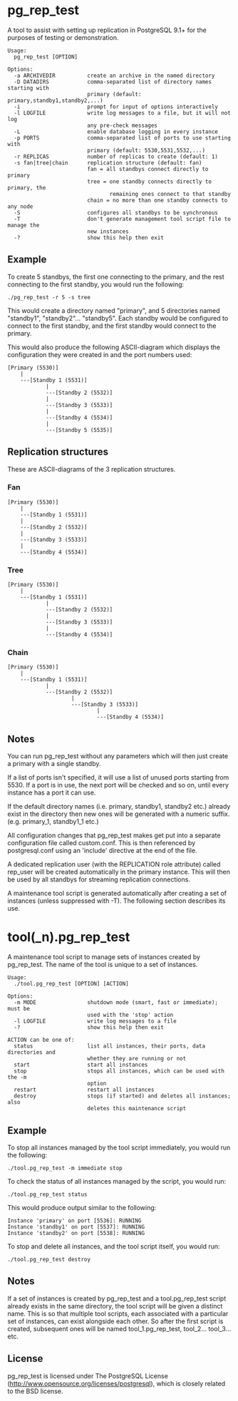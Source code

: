 pg_rep_test
===========

A tool to assist with setting up replication in PostgreSQL 9.1+ for the
purposes of testing or demonstration.

	Usage:
	  pg_rep_test [OPTION]
	
	Options:
	  -a ARCHIVEDIR          create an archive in the named directory
	  -D DATADIRS            comma-separated list of directory names starting with
	                         primary (default: primary,standby1,standby2,...)
	  -i                     prompt for input of options interactively
	  -l LOGFILE             write log messages to a file, but it will not log
	                         any pre-check messages
	  -L                     enable database logging in every instance
	  -p PORTS               comma-separated list of ports to use starting with
	                         primary (default: 5530,5531,5532,...)
	  -r REPLICAS            number of replicas to create (default: 1)
	  -s fan|tree|chain      replication structure (default: fan)
	                         fan = all standbys connect directly to primary
	                         tree = one standby connects directly to primary, the
	                                remaining ones connect to that standby
	                         chain = no more than one standby connects to any node
	  -S                     configures all standbys to be synchronous
	  -T                     don't generate management tool script file to manage the
	                         new instances
	  -?                     show this help then exit


## Example

To create 5 standbys, the first one connecting to the primary, and the rest
connecting to the first standby, you would run the following:

	./pg_rep_test -r 5 -s tree

This would create a directory named "primary", and 5 directories named
"standby1", "standby2"... "standby5".  Each standby would be configured
to connect to the first standby, and the first standby would connect
to the primary.

This would also produce the following ASCII-diagram which displays the
configuration they were created in and the port numbers used:

	[Primary (5530)]
	    |
	    ---[Standby 1 (5531)]
	            |
	            ---[Standby 2 (5532)]
	            |
	            ---[Standby 3 (5533)]
	            |
	            ---[Standby 4 (5534)]
	            |
	            ---[Standby 5 (5535)]


## Replication structures

These are ASCII-diagrams of the 3 replication structures.

### Fan

	[Primary (5530)]
	    |
	    ---[Standby 1 (5531)]
	    |
	    ---[Standby 2 (5532)]
	    |
	    ---[Standby 3 (5533)]
	    |
	    ---[Standby 4 (5534)]

### Tree

	[Primary (5530)]
	    |
	    ---[Standby 1 (5531)]
	            |
	            ---[Standby 2 (5532)]
	            |
	            ---[Standby 3 (5533)]
	            |
        	    ---[Standby 4 (5534)]

### Chain

	[Primary (5530)]
	    |
	    ---[Standby 1 (5531)]
	            |
	            ---[Standby 2 (5532)]
	                    |
	                    ---[Standby 3 (5533)]
	                            |
	                            ---[Standby 4 (5534)]

## Notes

You can run pg_rep_test without any parameters which will then just create a
primary with a single standby.

If a list of ports isn't specified, it will use a list of unused ports
starting from 5530.  If a port is in use, the next port will be checked and so
on, until every instance has a port it can use.

If the default directory names (i.e. primary, standby1, standby2 etc.) already
exist in the directory then new ones will be generated with a numeric suffix.
(e.g. primary_1, standby1_1 etc.)

All configuration changes that pg_rep_test makes get put into a separate
configuration file called custom.conf.  This is then referenced by
postgresql.conf using an 'include' directive at the end of the file.

A dedicated replication user (with the REPLICATION role attribute) called
rep_user will be created automatically in the primary instance.  This will
then be used by all standbys for streaming replication connections.

A maintenance tool script is generated automatically after creating a set of
instances (unless suppressed with -T).  The following section describes its
use.


tool(_n).pg_rep_test
================

A maintenance tool script to manage sets of instances created by pg_rep_test.
The name of the tool is unique to a set of instances.

	Usage:
	  ./tool.pg_rep_test [OPTION] [ACTION]

	Options:
	  -m MODE                shutdown mode (smart, fast or immediate); must be
	                         used with the 'stop' action
	  -l LOGFILE             write log messages to a file
	  -?                     show this help then exit

	ACTION can be one of:
	  status                 list all instances, their ports, data directories and
	                         whether they are running or not
	  start                  start all instances
	  stop                   stops all instances, which can be used with the -m 
	                         option
	  restart                restart all instances
	  destroy                stops (if started) and deletes all instances; also
	                         deletes this maintenance script

## Example

To stop all instances managed by the tool script immediately, you would run
the following:

	./tool.pg_rep_test -m immediate stop

To check the status of all instances managed by the script, you would run:

	./tool.pg_rep_test status

This would produce output similar to the following:

	Instance 'primary' on port [5536]: RUNNING
	Instance 'standby1' on port [5537]: RUNNING
	Instance 'standby2' on port [5538]: RUNNING

To stop and delete all instances, and the tool script itself, you would run:

	./tool.pg_rep_test destroy

## Notes

If a set of instances is created by pg_rep_test and a tool.pg_rep_test script
already exists in the same directory, the tool script will be given a distinct
name.  This is so that multiple tool scripts, each associated with a
particular set of instances, can exist alongside each other.  So after the
first script is created, subsequent ones will be named tool_1.pg_rep_test,
tool_2... tool_3... etc.

## License

pg_rep_test is licensed under The PostgreSQL License
(http://www.opensource.org/licenses/postgresql),
which is closely related to the BSD license.
